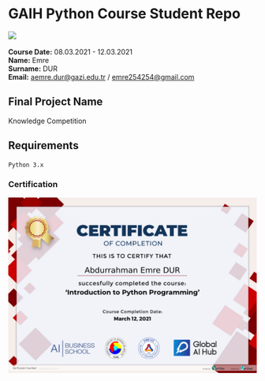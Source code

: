 # GAIH Python Course Student Repo
![](img/newlogo.png)

**Course Date:** 08.03.2021 - 12.03.2021  
**Name:** Emre     
**Surname:** DUR       
**Email:** aemre.dur@gazi.edu.tr / emre254254@gmail.com


## Final Project Name
Knowledge Competition

## Requirements
```
Python 3.x
```

### Certification
![](img/certificate.png)


